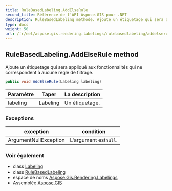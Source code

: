 ```yaml
---
title: RuleBasedLabeling.AddElseRule
second_title: Référence de l'API Aspose.GIS pour .NET
description: RuleBasedLabeling méthode. Ajoute un étiquetage qui sera appliqué aux fonctionnalités qui ne correspondent à aucune règle de filtrage.
type: docs
weight: 50
url: /fr/net/aspose.gis.rendering.labelings/rulebasedlabeling/addelserule/
---
```

## RuleBasedLabeling.AddElseRule method

Ajoute un étiquetage qui sera appliqué aux fonctionnalités qui ne correspondent à aucune règle de filtrage.

```csharp
public void AddElseRule(Labeling labeling)
```

| Paramètre | Taper | La description |
| --- | --- | --- |
| labeling | Labeling | Un étiquetage. |

### Exceptions

| exception | condition |
| --- | --- |
| ArgumentNullException | L'argument est`null`. |

### Voir également

* class [Labeling](../../labeling/)
* class [RuleBasedLabeling](../)
* espace de noms [Aspose.Gis.Rendering.Labelings](../../rulebasedlabeling/)
* Assemblée [Aspose.GIS](../../../)


